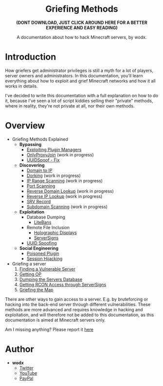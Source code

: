 <h1 align="center">Griefing Methods</h1>
<b><p align="center">(DONT DOWNLOAD, JUST CLICK AROUND HERE FOR A BETTER EXPERIENCE AND EASY READING)</p></b>
<p align="center">A documentation about how to hack Minecraft servers, by wodx.</p>

# Introduction
How griefers get administrator privileges is still a myth for a lot of players, server owners and administrators. In this documentation, you'll learn everything about how to exploit and grief Minecraft networks and how it all works in details.

I've decided to write this documentation with a full explanation on how to do it, because I've seen a lot of script kiddies selling their "private" methods, where in reality, they're not private at all, nor their own methods.

# Overview
- Griefing Methods Explained
    - **Bypassing**
        - [Exploiting Plugin Managers](https://github.com/WodxTV/Griefing-Methods/blob/master/Bypassing/Exploiting%20Plugin%20Managers.md)
        - [OnlyProxyJoin](https://github.com/WodxTV/Griefing-Methods/blob/master/Bypassing/OnlyProxyJoin.md) (work in progress)
        - [UUIDSpoof - Fix](https://github.com/WodxTV/Griefing-Methods/blob/master/Bypassing/UUIDSpoof%20-%20Fix.md)
    - **Discovering**
        - [Domain to IP](https://github.com/WodxTV/Griefing-Methods/blob/master/Discovering/Domain%20to%20IP.md)
        - [Dorking](https://github.com/WodxTV/Griefing-Methods/blob/master/Discovering/Dorking.md) (work in progress)
        - [IP Range Scanning](https://github.com/WodxTV/Griefing-Methods/blob/master/Discovering/IP%20Range%20Scanning.md) (work in progress)
        - [Port Scanning](https://github.com/WodxTV/Griefing-Methods/blob/master/Discovering/Port%20Scanning.md)
        - [Reverse Domain Lookup](https://github.com/WodxTV/Griefing-Methods/blob/master/Discovering/Reverse%20Domain%20Lookup.md) (work in progress)
        - [Reverse IP Lookup](https://github.com/WodxTV/Griefing-Methods/blob/master/Discovering/Reverse%20IP%20Lookup.md) (work in progress)
        - [SRV Record](https://github.com/WodxTV/Griefing-Methods/blob/master/Discovering/SRV%20Record.md)
        - [Subdomain Scanning](https://github.com/WodxTV/Griefing-Methods/blob/master/Discovering/Subdomain%20Scanning.md) (work in progress)
    - **Exploitation**
        - Database Dumping
            - [LiteBans](https://github.com/WodxTV/Griefing-Methods/blob/master/Exploitation/Database%20Dumping/LiteBans.md)
        - Remote File Inclusion
            - [Holographic Displays](https://github.com/WodxTV/Griefing-Methods/blob/master/Exploitation/Remote%20File%20Inclusion/Holographic%20Displays.md)
            - [ServerSigns](https://github.com/WodxTV/Griefing-Methods/blob/master/Exploitation/Remote%20File%20Inclusion/ServerSigns.md)
        - [UUID Spoofing](https://github.com/WodxTV/Griefing-Methods/blob/master/Exploitation/UUID%20Spoofing.md)
    - **Social Engineering**
        - [Poisoned Plugin](https://github.com/WodxTV/Griefing-Methods/blob/master/Social%20Engineering/Poisoned%20Plugin.md)
        - [Session Hijacking](https://github.com/WodxTV/Griefing-Methods/blob/master/Social%20Engineering/Session%20Hijacking.md)
- Griefing a server
  1. [Finding a Vulnerable Server]()
  2. [Getting OP]()
  3. [Dumping the Servers Database]()
  4. [Getting RCON Access through ServerSigns]()
  5. [Griefing the Map]()

There are other ways to gain access to a server. E.g. by bruteforcing or hacking into the back-end server through different vulnerabilities. These methods are more advanced and requires knowledge in hacking and exploitation, and will therefore not be added to this documentation, as this documentation is aimed at Minecraft servers only.

Am I missing anything? Please report it [here](https://github.com/WodxTV/Griefing-Methods/issues/new)

# Author
- **wodx**
    - [Twitter](https://twitter.com/wodxgod)
    - [YouTube](https://youtube.com/wodxgod)
    - [PayPal](https://www.paypal.com/paypalme2/wodx)